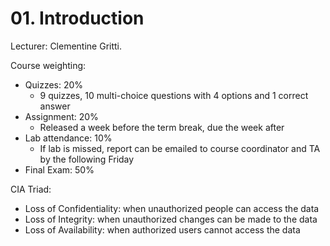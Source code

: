# 01. Introduction

Lecturer: Clementine Gritti.

Course weighting:

- Quizzes: 20%
  - 9 quizzes, 10 multi-choice questions with 4 options and 1 correct answer
- Assignment: 20%
  - Released a week before the term break, due the week after
- Lab attendance: 10%
  - If lab is missed, report can be emailed to course coordinator and TA by the following Friday
- Final Exam: 50%

CIA Triad:

- Loss of Confidentiality: when unauthorized people can access the data
- Loss of Integrity: when unauthorized changes can be made to the data
- Loss of Availability: when authorized users cannot access the data
